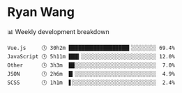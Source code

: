 # Ryan Wang

 <!-- waka-box start -->
📊 Weekly development breakdown
```text
Vue.js     🕓 30h2m ███████████████████▍░░░░░░░░ 69.4%
JavaScript 🕓 5h11m ███▎░░░░░░░░░░░░░░░░░░░░░░░░ 12.0%
Other      🕓 3h3m  █▉░░░░░░░░░░░░░░░░░░░░░░░░░░  7.0%
JSON       🕓 2h6m  █▎░░░░░░░░░░░░░░░░░░░░░░░░░░  4.9%
SCSS       🕓 1h1m  ▋░░░░░░░░░░░░░░░░░░░░░░░░░░░  2.4%
```
<!-- Powered by https://github.com/YouEclipse/waka-box-go . -->
<!-- waka-box end -->